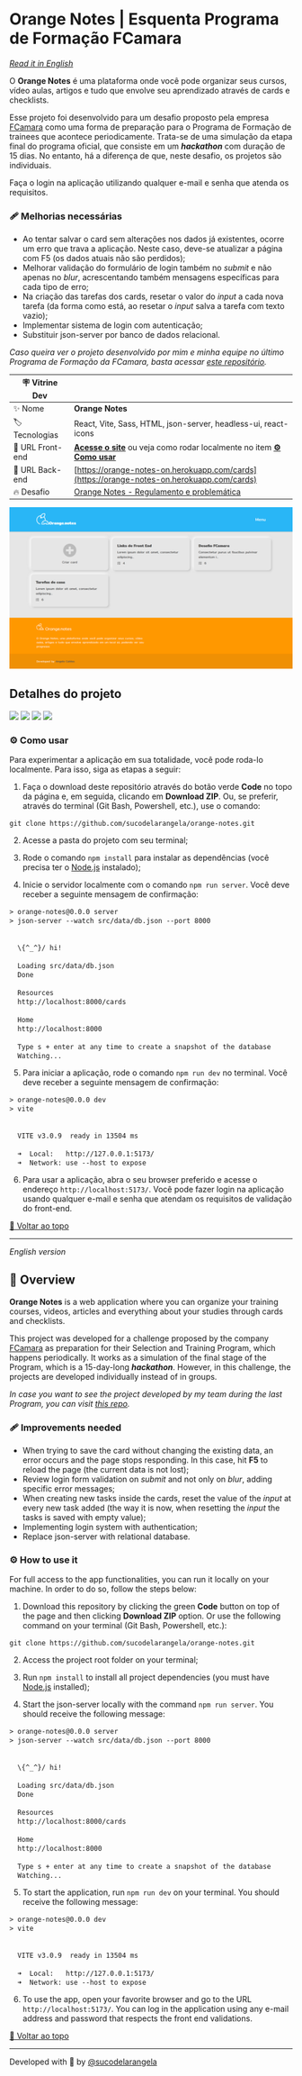 # Orange Notes | Esquenta Programa de Formação FCamara

<div id='top'></div>

_[Read it in English](#English)_

O **Orange Notes** é uma plataforma onde você pode organizar seus cursos, vídeo aulas, artigos e tudo que envolve seu aprendizado através de cards e checklists.

Esse projeto foi desenvolvido para um desafio proposto pela empresa [FCamara](https://www.fcamara.com.br/) como uma forma de preparação para o Programa de Formação de trainees que acontece periodicamente. Trata-se de uma simulação da etapa final do programa oficial, que consiste em um _**hackathon**_ com duração de 15 dias. No entanto, há a diferença de que, neste desafio, os projetos são individuais.

Faça o login na aplicação utilizando qualquer e-mail e senha que atenda os requisitos.

### 🩹 Melhorias necessárias

-   Ao tentar salvar o card sem alterações nos dados já existentes, ocorre um erro que trava a aplicação. Neste caso, deve-se atualizar a página com F5 (os dados atuais não são perdidos);
-   Melhorar validação do formulário de login também no _submit_ e não apenas no _blur_, acrescentando também mensagens específicas para cada tipo de erro;
-   Na criação das tarefas dos cards, resetar o valor do _input_ a cada nova tarefa (da forma como está, ao resetar o _input_ salva a tarefa com texto vazio);
-   Implementar sistema de login com autenticação;
-   Substituir json-server por banco de dados relacional.

_Caso queira ver o projeto desenvolvido por mim e minha equipe no último Programa de Formação da FCamara, basta acessar [este repositório](https://github.com/catiuu/TechnicalShare_FCamara_front)._

<!-- prettier-ignore -->
| 🪧 Vitrine Dev |     |
| ------------- | --- |
| ✨ Nome        | **Orange Notes** |
| 🏷️ Tecnologias | React, Vite, Sass, HTML, json-server, headless-ui, react-icons |
| 🚀 URL Front-end | [**Acesse o site**](https://orange-notes-on.vercel.app/) ou veja como rodar localmente no item [**⚙️ Como usar**](#howto) |
| 🚀 URL Back-end | [https://orange-notes-on.herokuapp.com/cards](https://orange-notes-on.herokuapp.com/cards) |
| 🔥 Desafio     | [Orange Notes - Regulamento e problemática](https://raw.githubusercontent.com/sucodelarangela/orange-notes/main/public/Regulamento.pdf) |

![](https://raw.githubusercontent.com/sucodelarangela/orange-notes/main/public/og-image.png#vitrinedev)

## Detalhes do projeto

<div>
  <img src="https://img.shields.io/badge/React-20232A?style=for-the-badge&logo=react&logoColor=61DAFB"/>
  <img src="https://img.shields.io/badge/JavaScript-F7DF1E?style=for-the-badge&logo=javascript&logoColor=black">
  <a href="https://sass-lang.com/" target='_blank'><img src="https://img.shields.io/badge/sass-CC6699?style=for-the-badge&logo=sass&logoColor=white"/></a>
  <a href='https://headlessui.com/react/menu' target='_blank'><img src="https://img.shields.io/badge/Headless UI-66E3FF?style=for-the-badge&logo=headlessui&logoColor=black"/></a>
</div>

<div id="howto"></div>

### ⚙️ Como usar

Para experimentar a aplicação em sua totalidade, você pode roda-lo localmente. Para isso, siga as etapas a seguir:

1. Faça o download deste repositório através do botão verde **Code** no topo da página e, em seguida, clicando em **Download ZIP**. Ou, se preferir, através do terminal (Git Bash, Powershell, etc.), use o comando:

```
git clone https://github.com/sucodelarangela/orange-notes.git
```

2. Acesse a pasta do projeto com seu terminal;

3. Rode o comando `npm install` para instalar as dependências (você precisa ter o [Node.js](https://nodejs.org/en/download/) instalado);

4. Inicie o servidor localmente com o comando `npm run server`. Você deve receber a seguinte mensagem de confirmação:

```
> orange-notes@0.0.0 server
> json-server --watch src/data/db.json --port 8000


  \{^_^}/ hi!

  Loading src/data/db.json
  Done

  Resources
  http://localhost:8000/cards

  Home
  http://localhost:8000

  Type s + enter at any time to create a snapshot of the database
  Watching...
```

5. Para iniciar a aplicação, rode o comando `npm run dev` no terminal. Você deve receber a seguinte mensagem de confirmação:

```
> orange-notes@0.0.0 dev
> vite


  VITE v3.0.9  ready in 13504 ms

  ➜  Local:   http://127.0.0.1:5173/
  ➜  Network: use --host to expose
```

6. Para usar a aplicação, abra o seu browser preferido e acesse o endereço `http://localhost:5173/`. Você pode fazer login na aplicação usando qualquer e-mail e senha que atendam os requisitos de validação do front-end.

<a href='#top'>🔼 Voltar ao topo</a>

---

<div id="English">

_English version_

## 🔎 Overview

**Orange Notes** is a web application where you can organize your training courses, videos, articles and everything about your studies through cards and checklists.

This project was developed for a challenge proposed by the company [FCamara](https://www.fcamara.com.br/) as preparation for their Selection and Training Program, which happens periodically. It works as a simulation of the final stage of the Program, which is a 15-day-long _**hackathon**_. However, in this challenge, the projects are developed individually instead of in groups.

_In case you want to see the project developed by my team during the last Program, you can visit [this repo](https://github.com/catiuu/TechnicalShare_FCamara_front)._

### 🩹 Improvements needed

-   When trying to save the card without changing the existing data, an error occurs and the page stops responding. In this case, hit **F5** to reload the page (the current data is not lost);
-   Review login form validation on _submit_ and not only on _blur_, adding specific error messages;
-   When creating new tasks inside the cards, reset the value of the _input_ at every new task added (the way it is now, when resetting the _input_ the tasks is saved with empty value);
-   Implementing login system with authentication;
-   Replace json-server with relational database.

### ⚙️ How to use it

For full access to the app functionalities, you can run it locally on your machine. In order to do so, follow the steps below:

1. Download this repository by clicking the green **Code** button on top of the page and then clicking **Download ZIP** option. Or use the following command on your terminal (Git Bash, Powershell, etc.):

```
git clone https://github.com/sucodelarangela/orange-notes.git
```

2. Access the project root folder on your terminal;

3. Run `npm install` to install all project dependencies (you must have [Node.js](https://nodejs.org/en/download/) installed);

4. Start the json-server locally with the command `npm run server`. You should receive the following message:

```
> orange-notes@0.0.0 server
> json-server --watch src/data/db.json --port 8000


  \{^_^}/ hi!

  Loading src/data/db.json
  Done

  Resources
  http://localhost:8000/cards

  Home
  http://localhost:8000

  Type s + enter at any time to create a snapshot of the database
  Watching...
```

5. To start the application, run `npm run dev` on your terminal. You should receive the following message:

```
> orange-notes@0.0.0 dev
> vite


  VITE v3.0.9  ready in 13504 ms

  ➜  Local:   http://127.0.0.1:5173/
  ➜  Network: use --host to expose
```

6. To use the app, open your favorite browser and go to the URL `http://localhost:5173/`. You can log in the application using any e-mail address and password that respects the front end validations.

<a href='#top'>🔼 Voltar ao topo</a>

---

Developed with 🧡 by [@sucodelarangela](https://angelacaldas.vercel.app)
